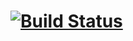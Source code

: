 # [![Build Status](https://travis-ci.com/AngelDev123/Geometry3.svg?branch=master)](https://travis-ci.com/AngelDev123/Geometry3)
